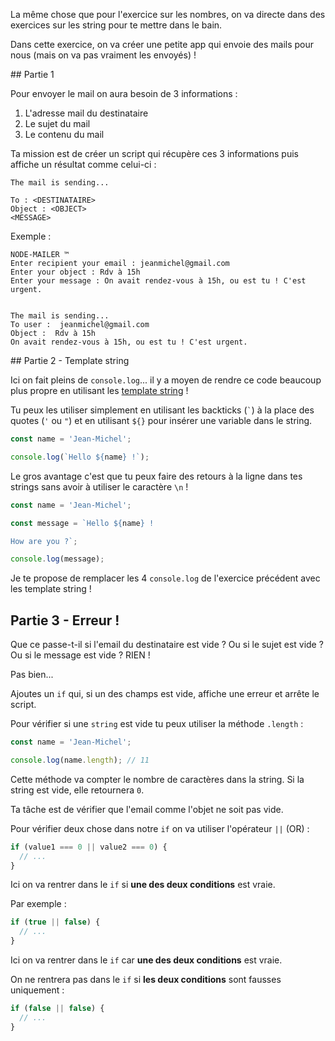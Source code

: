 La même chose que pour l'exercice sur les nombres, on va directe dans des exercices sur les string pour te mettre dans le bain.

Dans cette exercice, on va créer une petite app qui envoie des mails pour nous (mais on va pas vraiment les envoyés) !

## Partie 1

Pour envoyer le mail on aura besoin de 3 informations :

1. L'adresse mail du destinataire
2. Le sujet du mail
3. Le contenu du mail

Ta mission est de créer un script qui récupère ces 3 informations puis affiche un résultat comme celui-ci :

```
The mail is sending...

To : <DESTINATAIRE>
Object : <OBJECT>
<MESSAGE>
```

Exemple :

```
NODE-MAILER ™️
Enter recipient your email : jeanmichel@gmail.com
Enter your object : Rdv à 15h
Enter your message : On avait rendez-vous à 15h, ou est tu ! C'est urgent.


The mail is sending...
To user :  jeanmichel@gmail.com
Object :  Rdv à 15h
On avait rendez-vous à 15h, ou est tu ! C'est urgent.
```

## Partie 2 - Template string

Ici on fait pleins de `console.log`... il y a moyen de rendre ce code beaucoup plus propre en utilisant les [template string](https://developer.mozilla.org/en-US/docs/Web/JavaScript/Reference/Template_literals) !

Tu peux les utiliser simplement en utilisant les backticks (`` ` ``) à la place des quotes (`'` ou `"`) et en utilisant `${}` pour insérer une variable dans le string.

```js
const name = 'Jean-Michel';

console.log(`Hello ${name} !`);
```

Le gros avantage c'est que tu peux faire des retours à la ligne dans tes strings sans avoir à utiliser le caractère `\n` !

```js
const name = 'Jean-Michel';

const message = `Hello ${name} !

How are you ?`;

console.log(message);
```

Je te propose de remplacer les 4 `console.log` de l'exercice précédent avec les template string !

## Partie 3 - Erreur !

Que ce passe-t-il si l'email du destinataire est vide ? Ou si le sujet est vide ? Ou si le message est vide ? RIEN !

Pas bien...

Ajoutes un `if` qui, si un des champs est vide, affiche une erreur et arrête le script.

Pour vérifier si une `string` est vide tu peux utiliser la méthode `.length` :

```js
const name = 'Jean-Michel';

console.log(name.length); // 11
```

Cette méthode va compter le nombre de caractères dans la string. Si la string est vide, elle retournera `0`.

Ta tâche est de vérifier que l'email comme l'objet ne soit pas vide.

Pour vérifier deux chose dans notre `if` on va utiliser l'opérateur `||` (OR) :

```js
if (value1 === 0 || value2 === 0) {
  // ...
}
```

Ici on va rentrer dans le `if` si **une des deux conditions** est vraie.

Par exemple :

```js
if (true || false) {
  // ...
}
```

Ici on va rentrer dans le `if` car **une des deux conditions** est vraie.

On ne rentrera pas dans le `if` si **les deux conditions** sont fausses uniquement :

```js
if (false || false) {
  // ...
}
```
